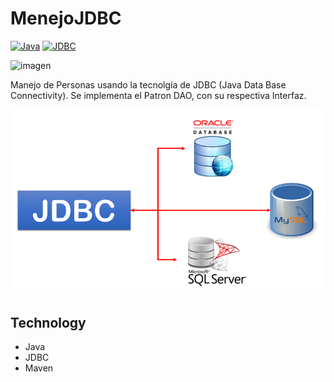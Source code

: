 # MenejoJDBC
[![Java](https://img.shields.io/badge/Code-Java-blueviolet)](https://docs.oracle.com/javase/8/docs/api/)
[![JDBC](https://img.shields.io/badge/Dependency-JDBC-red)](https://docs.oracle.com/javase/8/docs/api/)


![imagen]()


Manejo de Personas usando la tecnolgía de JDBC (Java Data Base Connectivity).
Se implementa el Patron DAO, con su respectiva Interfaz. 

![imagen](https://github.com/osirisdavid/MenejoJDBC/blob/main/JDBC.png)

## Technology
- Java 
- JDBC
- Maven
